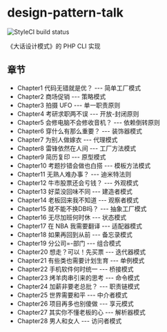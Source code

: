 # design-pattern-talk

![StyleCI build status](https://github.styleci.io/repos/157649592/shield) 


《大话设计模式》的 PHP CLI 实现

## 章节

- Chapter1 代码无错就是优？ --- 简单工厂模式
- Chapter2 商场促销 --- 策略模式
- Chapter3 拍摄 UFO --- 单一职责原则
- Chapter4 考研求职两不误 --- 开放-封闭原则
- Chapter5 会修电脑不会修收音机？ --- 依赖倒转原则
- Chapter6 穿什么有那么重要？ --- 装饰器模式
- Chapter7 为别人做嫁衣 --- 代理模式
- Chapter8 雷锋依然在人间 --- 工厂方法模式
- Chapter9 简历复印 --- 原型模式
- Chapter10 考题抄错会做也白搭 --- 模板方法模式
- Chapter11 无熟人难办事？ --- 迪米特法则
- Chapter12 牛市股票还会亏钱？ --- 外观模式
- Chapter13 好菜没回味不同 --- 建造者模式
- Chapter14 老板回来我不知道 --- 观察者模式
- Chapter15 就不能不换DB吗？ --- 抽象工厂模式
- Chapter16 无尽加班何时休 --- 状态模式
- Chapter17 在 NBA 我需要翻译 --- 适配器模式
- Chapter18 如果再回到从前 --- 备忘录模式
- Chapter19 分公司=-部门 --- 组合模式
- Chapter20 想走？可以！先买票 --- 迭代器模式
- Chapter21 有些类也需要计划生育 --- 单例模式
- Chapter22 手机软件何时统一 --- 桥接模式
- Chapter23 烤羊肉串引来的思考 --- 命令模式
- Chapter24 加薪非要老总批？ --- 职责链模式
- Chapter25 世界需要和平 --- 中介者模式
- Chapter26 项目再多也别傻做 --- 享元模式
- Chapter27 其实你不懂老板的心 --- 解析器模式
- Chapter28 男人和女人 --- 访问者模式


